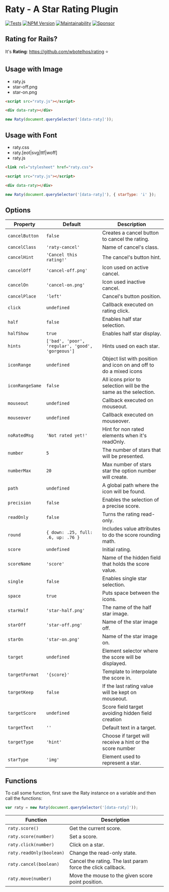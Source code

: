 # Raty - A Star Rating Plugin

[![Tests](https://github.com/wbotelhos/raty/workflows/Tests/badge.svg)](https://github.com/wbotelhos/raty/actions/workflows/tests.yml)
[![NPM Version](https://badge.fury.io/js/raty-js.svg)](https://badge.fury.io/js/raty-js)
[![Maintainability](https://api.codeclimate.com/v1/badges/e152fa0075358ae855f1/maintainability)](https://codeclimate.com/github/wbotelhos/raty/maintainability)
[![Sponsor](https://img.shields.io/badge/sponsor-%3C3-green)](https://github.com/sponsors/wbotelhos)

## Rating for Rails?

It's **Rating**: https://github.com/wbotelhos/rating :star:

## Usage with Image

- raty.js
- star-off.png
- star-on.png

```html
<script src="raty.js"></script>

<div data-raty></div>
```

```js
new Raty(document.querySelector('[data-raty]'));
```

## Usage with Font

- raty.css
- raty.[eot|svg|ttf|woff]
- raty.js

```html
<link rel="stylesheet" href="raty.css">

<script src="raty.js"></script>

<div data-raty></div>
```

```js
new Raty(document.querySelector('[data-raty]'), { starType: 'i' });
```

## Options

| Property      | Default                                        |Description                                                      |
|---------------|------------------------------------------------|-----------------------------------------------------------------|
|`cancelButton` |`false`                                         |Creates a cancel button to cancel the rating.                    |
|`cancelClass`  |`'raty-cancel'`                                 |Name of cancel's class.                                          |
|`cancelHint`   |`'Cancel this rating!'`                         |The cancel's button hint.                                        |
|`cancelOff`    |`'cancel-off.png'`                              |Icon used on active cancel.                                      |
|`cancelOn`     |`'cancel-on.png'`                               |Icon used inactive cancel.                                       |
|`cancelPlace`  |`'left'`                                        |Cancel's button position.                                        |
|`click`        |`undefined`                                     |Callback executed on rating click.                               |
|`half`         |`false`                                         |Enables half star selection.                                     |
|`halfShow`     |`true`                                          |Enables half star display.                                       |
|`hints`        |`['bad', 'poor', 'regular', 'good', 'gorgeous']`|Hints used on each star.                                         |
|`iconRange`    |`undefined`                                     |Object list with position and icon on and off to do a mixed icons|
|`iconRangeSame`|`false`                                         |All icons prior to selection will be the same as the selection.  |
|`mouseout`     |`undefined`                                     |Callback executed on mouseout.                                   |
|`mouseover`    |`undefined`                                     |Callback executed on mouseover.                                  |
|`noRatedMsg`   |`'Not rated yet!'`                              |Hint for non rated elements when it's readOnly.                  |
|`number`       |`5`                                             |The number of stars that will be presented.                      |
|`numberMax`    |`20`                                            |Max number of stars star the option number will create.          |
|`path`         |`undefined`                                     |A global path where the icon will be found.                      |
|`precision`    |`false`                                         |Enables the selection of a precise score.                        |
|`readOnly`     |`false`                                         |Turns the rating read-only.                                      |
|`round`        |`{ down: .25, full: .6, up: .76 }`              |Includes value attributes to do the score rounding math.         |
|`score`        |`undefined`                                     |Initial rating.                                                  |
|`scoreName`    |`'score'`                                       |Name of the hidden field that holds the score value.             |
|`single`       |`false`                                         |Enables single star selection.                                   |
|`space`        |`true`                                          |Puts space between the icons.                                    |
|`starHalf`     |`'star-half.png'`                               |The name of the half star image.                                 |
|`starOff`      |`'star-off.png'`                                |Name of the star image off.                                      |
|`starOn`       |`'star-on.png'`                                 |Name of the star image on.                                       |
|`target`       |`undefined`                                     |Element selector where the score will be displayed.              |
|`targetFormat` |`'{score}'`                                     |Template to interpolate the score in.                            |
|`targetKeep`   |`false`                                         |If the last rating value will be kept on mouseout.               |
|`targetScore`  |`undefined`                                     |Score field target avoiding hidden field creation                |
|`targetText`   |`''`                                            |Default text in a target.                                        |
|`targetType`   |`'hint'`                                        |Choose if target will receive a hint or the score number         |
|`starType`     |`'img'`                                         |Element used to represent a star.                                |

## Functions

To call some function, first save the Raty instance on a variable and then call the functions:

```js
var raty = new Raty(document.querySelector('[data-raty]'));
```

| Function               | Description                                               |
|------------------------|-----------------------------------------------------------|
|`raty.score()`          |Get the current score.                                     |
|`raty.score(number)`    |Set a score.                                               |
|`raty.click(number)`    |Click on a star.                                           |
|`raty.readOnly(boolean)`|Change the read-only state.                                |
|`raty.cancel(boolean)`  |Cancel the rating. The last param force the click callback.|
|`raty.move(number)`     |Move the mouse to the given score point position.          |
